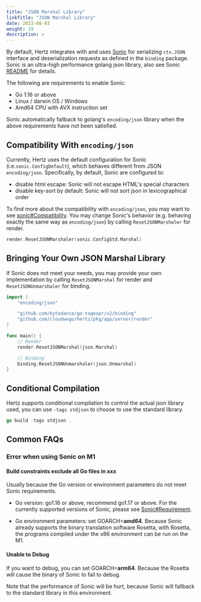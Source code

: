 ```yaml
---
title: "JSON Marshal Library"
linkTitle: "JSON Marshal Library"
date: 2023-08-03
weight: 19
description: >
---
```


By default, Hertz integrates with and uses [Sonic](https://github.com/bytedance/sonic) for serializing `ctx.JSON` interface and deserialization requests as defined in the `binding` package.
Sonic is an ultra-high performance golang json library, also see Sonic [README](https://github.com/bytedance/sonic) for details.

The following are requirements to enable Sonic:

- Go 1.16 or above
- Linux / darwin OS / Windows
- Amd64 CPU with AVX instruction set

Sonic automatically fallback to golang's `encoding/json` library when the above requirements have not been satisfied.

## Compatibility With `encoding/json`

Currently, Hertz uses the default configuration for Sonic (i.e.`sonic.ConfigDefault`), which behaves different from JSON `encoding/json`.
Specifically, by default, Sonic are configured to:

- disable html escape: Sonic will not escape HTML's special characters
- disable key-sort by default: Sonic will not sort json in lexicographical order

To find more about the compatibility with `encoding/json`, you may want to see [sonic#Compatibility](https://github.com/bytedance/sonic#compatibility).
You may change Sonic's behavior (e.g. behaving exactly the same way as `encoding/json`) by calling `ResetJSONMarshaler` for render.

```go
render.ResetJSONMarshaler(sonic.ConfigStd.Marshal)
```

## Bringing Your Own JSON Marshal Library

If Sonic does not meet your needs, you may provide your own implementation by calling `ResetJSONMarshal` for render and `ResetJSONUnmarshaler` for binding.

```go
import (
    "encoding/json"

    "github.com/bytedance/go-tagexpr/v2/binding"
    "github.com/cloudwego/hertz/pkg/app/server/render"
)

func main() {
    // Render
    render.ResetJSONMarshal(json.Marshal)

    // Binding
    binding.ResetJSONUnmarshaler(json.Unmarshal)
}
```

## Conditional Compilation

Hertz supports conditional compilation to control the actual json library used, you can use `-tags stdjson` to choose to use the standard library.

```go
go build -tags stdjson .
```

## Common FAQs

### Error when using Sonic on M1

#### Build constraints exclude all Go files in xxx

Usually because the Go version or environment parameters do not meet Sonic requirements.

- Go version: go1.16 or above, recommend go1.17 or above. For the currently supported versions of Sonic, please see [Sonic#Requirement](https://github.com/bytedance/sonic#requirement).

- Go environment parameters: set GOARCH=**amd64**. Because Sonic already supports the binary translation software Rosetta, with Rosetta, the programs compiled under the x86 environment can be run on the M1.

#### Unable to Debug

If you want to debug, you can set GOARCH=**arm64**. Because the Rosetta will cause the binary of Sonic to fail to debug.

Note that the performance of Sonic will be hurt, because Sonic will fallback to the standard library in this environment.
